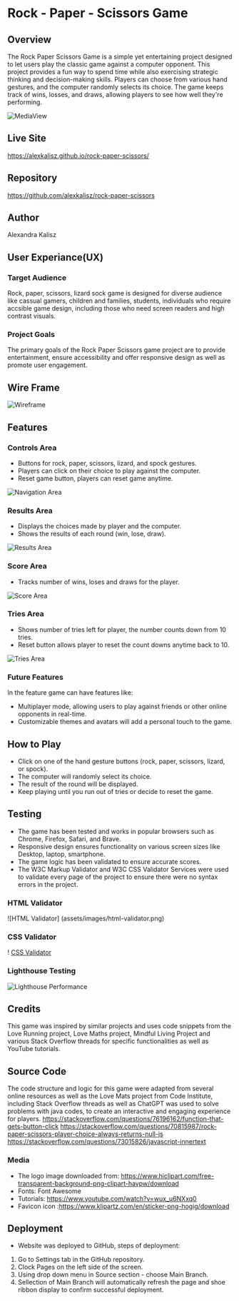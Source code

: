# Rock - Paper - Scissors Game

## Overview 
The Rock Paper Scissors Game is a simple yet entertaining project designed to let users play the classic game against a computer opponent. This project provides a fun way to spend time while also exercising strategic thinking and decision-making skills. Players can choose from various hand gestures, and the computer randomly selects its choice. The game keeps track of wins, losses, and draws, allowing players to see how well they're performing.

![MediaView](assets/images/media-view.png)


## Live Site

https://alexkalisz.github.io/rock-paper-scissors/

## Repository

https://github.com/alexkalisz/rock-paper-scissors

## Author 

Alexandra Kalisz

## User Experiance(UX)

### Target Audience
Rock, paper, scissors, lizard sock game is designed for diverse audience like cassual gamers, children and families, students,
 individuals who require accsible game design, including those who need screen readers and high contrast visuals.

### Project Goals
The primary goals of the Rock Paper Scissors game project are to provide entertainment,
 ensure accessibility and offer responsive design as well as promote user engagement.

## Wire Frame

![Wireframe](assets/images/wireframe.png)

## Features

### Controls Area

- Buttons for rock, paper, scissors, lizard, and spock gestures.
- Players can click on their choice to play against the computer.
- Reset game button, players can reset game anytime.


![Navigation Area](assets/images/controls-area.png)

### Results Area

- Displays the choices made by player and the computer.
- Shows the results of each round (win, lose, draw).

![Results Area](assets/images/results-area.png)  




### Score Area

- Tracks number of wins, loses and draws for the player.

![Score Area](assets/images/score-area.png)


### Tries Area

 - Shows number of tries left for player, the number counts down from 10 tries.
 - Reset button allows player to reset the count downs anytime back to 10.

![Tries Area](assets/images/tries-area.png)

### Future Features

In the feature game can have features like:
-  Multiplayer mode, allowing users to play against friends or other online opponents in real-time.
- Customizable themes and avatars will add a personal touch to the game.

## How to Play

- Click on one of the hand gesture buttons (rock, paper, scissors, lizard, or spock). 
- The computer will randomly select its choice. 
- The result of the round will be displayed. 
- Keep playing until you run out of tries or decide to reset the game.

## Testing
- The game has been tested and works in popular browsers such as Chrome, Firefox, Safari, and Brave.
- Responsive design ensures functionality on various screen sizes like Desktop, laptop, smartphone.
- The game logic has been validated to ensure accurate scores.
- The W3C Markup Validator and W3C CSS Validator Services were used to validate every page of the project to ensure there were no syntax errors in the project.

### HTML Validator
![HTML Validator] (assets/images/html-validator.png)


### CSS Validator
! [CSS Validator](assets/images/css-validator.png)

### Lighthouse Testing

![Lighthouse Performance](assets/images/lighthouse-performance.png)





## Credits

This game was inspired by similar projects and uses code snippets from the Love Running project, Love Maths project, Mindful Living Project and various Stack Overflow threads for specific functionalities as well as YouTube tutorials.

## Source Code

The code structure and logic for this game were adapted from several online resources as well as the Love Mats project from Code Institute, including Stack Overflow threads as well as ChatGPT was used to solve problems with java codes,  to create an interactive and engaging experience for players.
https://stackoverflow.com/questions/76196162/function-that-gets-button-click
https://stackoverflow.com/questions/70815987/rock-paper-scissors-player-choice-always-returns-null-js
https://stackoverflow.com/questions/73015826/javascript-innertext


### Media
- The logo image downloaded from:   https://www.hiclipart.com/free-transparent-background-png-clipart-havpw/download
- Fonts:  Font Awesome
- Tutorials: https://www.youtube.com/watch?v=wux_u6NXxq0
- Favicon icon :https://www.klipartz.com/en/sticker-png-hogig/download


## Deployment
- Website was deployed to GitHub, steps of deployment:
1. Go to Settings tab in the GitHub repository.
2. Clock Pages on the left side of the screen.
3. Using drop down menu in Source section - choose Main Branch.
4. Sellection of Main Branch will automatically refresh the page and shoe ribbon display to confirm successful deployment.



